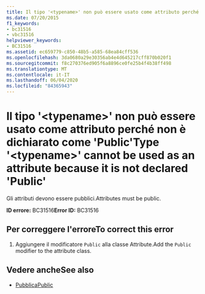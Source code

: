 ```yaml
---
title: Il tipo '<typename>' non può essere usato come attributo perché non è dichiarato come 'Public'
ms.date: 07/20/2015
f1_keywords:
- bc31516
- vbc31516
helpviewer_keywords:
- BC31516
ms.assetid: ec659779-c850-48b5-a585-68ea84cff536
ms.openlocfilehash: 3da0680a29e30356ab4e4d645217cff870b020f1
ms.sourcegitcommit: f8c270376ed905f6a8896ce0fe25b4f4b38ff498
ms.translationtype: MT
ms.contentlocale: it-IT
ms.lasthandoff: 06/04/2020
ms.locfileid: "84365943"
---
```

# <a name="type-typename-cannot-be-used-as-an-attribute-because-it-is-not-declared-public"></a><span data-ttu-id="fe14c-102">Il tipo '\<typename>' non può essere usato come attributo perché non è dichiarato come 'Public'</span><span class="sxs-lookup"><span data-stu-id="fe14c-102">Type '\<typename>' cannot be used as an attribute because it is not declared 'Public'</span></span>
<span data-ttu-id="fe14c-103">Gli attributi devono essere pubblici.</span><span class="sxs-lookup"><span data-stu-id="fe14c-103">Attributes must be public.</span></span>  
  
 <span data-ttu-id="fe14c-104">**ID errore:** BC31516</span><span class="sxs-lookup"><span data-stu-id="fe14c-104">**Error ID:** BC31516</span></span>  
  
## <a name="to-correct-this-error"></a><span data-ttu-id="fe14c-105">Per correggere l'errore</span><span class="sxs-lookup"><span data-stu-id="fe14c-105">To correct this error</span></span>  
  
1. <span data-ttu-id="fe14c-106">Aggiungere il modificatore `Public` alla classe Attribute.</span><span class="sxs-lookup"><span data-stu-id="fe14c-106">Add the `Public` modifier to the attribute class.</span></span>  
  
## <a name="see-also"></a><span data-ttu-id="fe14c-107">Vedere anche</span><span class="sxs-lookup"><span data-stu-id="fe14c-107">See also</span></span>

- [<span data-ttu-id="fe14c-108">Pubblica</span><span class="sxs-lookup"><span data-stu-id="fe14c-108">Public</span></span>](../language-reference/modifiers/public.md)
